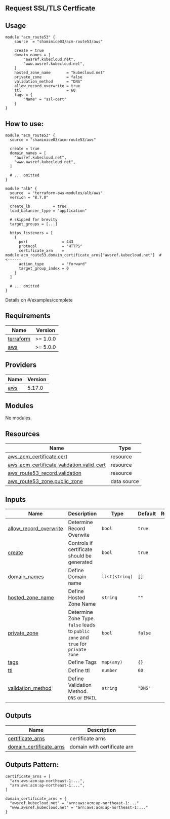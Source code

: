 ## Request SSL/TLS Certficate

## Usage
```hcl
module "acm_route53" {
    source  = "shamimice03/acm-route53/aws"

    create = true
    domain_names = [
        "awsref.kubecloud.net",
        "www.awsref.kubecloud.net",
    ]
    hosted_zone_name       = "kubecloud.net"
    private_zone           = false
    validation_method      = "DNS"
    allow_record_overwrite = true
    ttl                    = 60
    tags = {
        "Name" = "ssl-cert"
    }
}
```

## How to use:
```hcl
module "acm_route53" {
  source = "shamimice03/acm-route53/aws"

  create = true
  domain_names = [
    "awsref.kubecloud.net",
    "www.awsref.kubecloud.net",
  ]
  
  # ... omitted
}

module "alb" {
  source  = "terraform-aws-modules/alb/aws"
  version = "8.7.0"

  create_lb          = true
  load_balancer_type = "application"

  # skipped for brevity
  target_groups = [...]

  https_listeners = [
    {
      port               = 443
      protocol           = "HTTPS"
      certificate_arn    = module.acm_route53.domain_certificate_arns["awsref.kubecloud.net"]  # <------ 
      action_type        = "forward"
      target_group_index = 0
    }
  ]

  # ... omitted
}
```
Details on #/examples/complete

<!-- BEGINNING OF PRE-COMMIT-TERRAFORM DOCS HOOK -->
## Requirements

| Name | Version |
|------|---------|
| <a name="requirement_terraform"></a> [terraform](#requirement\_terraform) | >= 1.0.0 |
| <a name="requirement_aws"></a> [aws](#requirement\_aws) | >= 5.0.0 |

## Providers

| Name | Version |
|------|---------|
| <a name="provider_aws"></a> [aws](#provider\_aws) | 5.17.0 |

## Modules

No modules.

## Resources

| Name | Type |
|------|------|
| [aws_acm_certificate.cert](https://registry.terraform.io/providers/hashicorp/aws/latest/docs/resources/acm_certificate) | resource |
| [aws_acm_certificate_validation.valid_cert](https://registry.terraform.io/providers/hashicorp/aws/latest/docs/resources/acm_certificate_validation) | resource |
| [aws_route53_record.validation](https://registry.terraform.io/providers/hashicorp/aws/latest/docs/resources/route53_record) | resource |
| [aws_route53_zone.public_zone](https://registry.terraform.io/providers/hashicorp/aws/latest/docs/data-sources/route53_zone) | data source |

## Inputs

| Name | Description | Type | Default | Required |
|------|-------------|------|---------|:--------:|
| <a name="input_allow_record_overwrite"></a> [allow\_record\_overwrite](#input\_allow\_record\_overwrite) | Determine Record Overwite | `bool` | `true` | no |
| <a name="input_create"></a> [create](#input\_create) | Controls if certificate should be generated | `bool` | `true` | no |
| <a name="input_domain_names"></a> [domain\_names](#input\_domain\_names) | Define Domain name | `list(string)` | `[]` | no |
| <a name="input_hosted_zone_name"></a> [hosted\_zone\_name](#input\_hosted\_zone\_name) | Define Hosted Zone Name | `string` | `""` | no |
| <a name="input_private_zone"></a> [private\_zone](#input\_private\_zone) | Determine Zone Type. `false` leads to `public zone` and `true` for `private zone` | `bool` | `false` | no |
| <a name="input_tags"></a> [tags](#input\_tags) | Define Tags | `map(any)` | `{}` | no |
| <a name="input_ttl"></a> [ttl](#input\_ttl) | Define ttl | `number` | `60` | no |
| <a name="input_validation_method"></a> [validation\_method](#input\_validation\_method) | Define Validation Method. `DNS` or `EMAIL` | `string` | `"DNS"` | no |

## Outputs

| Name | Description |
|------|-------------|
| <a name="output_certificate_arns"></a> [certificate\_arns](#output\_certificate\_arns) | certificate arns |
| <a name="output_domain_certificate_arns"></a> [domain\_certificate\_arns](#output\_domain\_certificate\_arns) | domain with certificate arn |
<!-- END OF PRE-COMMIT-TERRAFORM DOCS HOOK -->

## Outputs Pattern:
```hcl
certificate_arns = [
  "arn:aws:acm:ap-northeast-1:...",
  "arn:aws:acm:ap-northeast-1:...",
]

domain_certificate_arns = {
  "awsref.kubecloud.net" = "arn:aws:acm:ap-northeast-1:..."
  "www.awsref.kubecloud.net" = "arn:aws:acm:ap-northeast-1:..."
}
```
